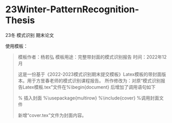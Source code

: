 

# 23Winter-PatternRecognition-Thesis

23冬 模式识别 期末论文





使用模板：

> 模板作者：杨若弘
> 模板用途：完整带封面的模式识别报告
> 时间：2022年12月
>
> 这是一份基于《2022-2023模式识别期末提交模板》Latex模板的带封面版本。用于方昱春老师的模式识别课程报告。
> 所作修改为：对原“模式识别报告Latex模板.tex”文件在%\begin{document} 后增加了调用语句如下
>
> % 插入封面
> %\usepackage{multirow}
> %\include{cover} %调用封面文件
>
> 新增“cover.tex”文件为封面内容。
>